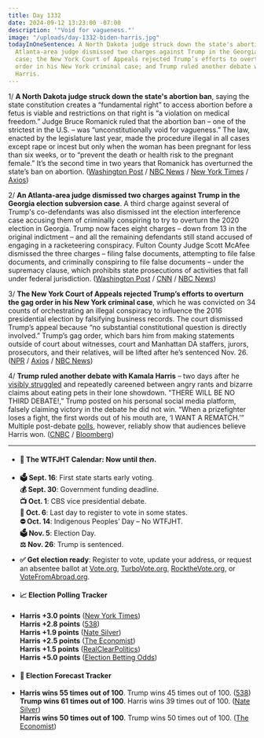 ```yaml
---
title: Day 1332
date: 2024-09-12 13:23:00 -07:00
description: '"Void for vagueness."'
image: "/uploads/day-1332-biden-harris.jpg"
todayInOneSentence: A North Dakota judge struck down the state's abortion ban; an
  Atlanta-area judge dismissed two charges against Trump in the Georgia election subversion
  case; the New York Court of Appeals rejected Trump’s efforts to overturn the gag
  order in his New York criminal case; and Trump ruled another debate with Kamala
  Harris.
---
```


1/ **A North Dakota judge struck down the state's abortion ban**, saying the state constitution creates a “fundamental right” to access abortion before a fetus is viable and restrictions on that right is “a violation on medical freedom.” Judge Bruce Romanick ruled that the abortion ban – one of the strictest in the U.S. – was “unconstitutionally void for vagueness.” The law, enacted by the legislature last year, made the procedure illegal in all cases except rape or incest but only when the woman has been pregnant for less than six weeks, or to “prevent the death or health risk to the pregnant female.” It’s the second time in two years that Romanick has overturned the state’s ban on abortion. ([Washington Post](https://www.washingtonpost.com/nation/2024/09/12/north-dakota-abortion-ban-overturned/) / [NBC News](https://www.nbcnews.com/politics/politics-news/north-dakota-judge-strikes-state-abortion-ban-rcna170875) / [New York Times](https://www.nytimes.com/2024/09/12/us/north-dakota-abortion-ban-overturned.html) / [Axios](https://www.axios.com/2024/09/12/north-dakota-abortion-ban))

2/ **An Atlanta-area judge dismissed two charges against Trump in the Georgia election subversion case**. A third charge against several of Trump's co-defendants was also dismissed int the election interference case accusing them of criminally conspiring to try to overturn the 2020 election in Georgia. Trump now faces eight charges – down from 13 in the original indictment – and all the remaining defendants still stand accused of engaging in a racketeering conspiracy. Fulton County Judge Scott McAfee dismissed the three charges – filing false documents, attempting to file false documents, and criminally conspiring to file false documents – under the supremacy clause, which prohibits state prosecutions of activities that fall under federal jurisdiction. ([Washington Post](https://www.washingtonpost.com/national-security/2024/09/12/trump-georgia-case-charges-dismissed/) / [CNN](https://www.cnn.com/2024/09/12/politics/trump-georgia-election-subversion-charges/index.html) / [NBC News](https://www.nbcnews.com/politics/donald-trump/judge-narrows-election-interference-case-trump-georgia-rcna170898))

3/ **The New York Court of Appeals rejected Trump’s efforts to overturn the gag order in his New York criminal case**, which he was convicted on 34 counts of orchestrating an illegal conspiracy to influence the 2016 presidential election by falsifying business records. The court dismissed Trump’s appeal because “no substantial constitutional question is directly involved.” Trump’s gag order, which bars him from making statements outside of court about witnesses, court and Manhattan DA staffers, jurors, prosecutors, and their relatives, will be lifted after he’s sentenced Nov. 26. ([NPR](https://www.axios.com/2024/09/12/trump-failed-gag-order-appeal-new-york) / [Axios](https://www.npr.org/2024/09/12/g-s1-22322/trump-new-york-gag-order-appeal) / [NBC News](https://www.nbcnews.com/politics/2024-election/live-blog/harris-trump-presidential-election-live-updates-rcna170755))

4/ **Trump ruled another debate with Kamala Harris** – two days after he [visibly struggled](https://whatthefuckjusthappenedtoday.com/2024/09/11/day-1331/) and repeatedly careened between angry rants and bizarre claims about eating pets in their lone showdown. “THERE WILL BE NO THIRD DEBATE!,” Trump posted on his personal social media platform, falsely claiming victory in the debate he did not win. “When a prizefighter loses a fight, the first words out of his mouth are, ‘I WANT A REMATCH.’” Multiple post-debate [polls](https://www.washingtonpost.com/politics/2024/09/11/kamala-harris-debate-performance-polls/), however, reliably show that audiences believe Harris won. ([CNBC](https://www.cnbc.com/2024/09/12/trump-rejects-second-harris-debate.html) / [Bloomberg](https://www.bloomberg.com/news/articles/2024-09-12/trump-rules-out-more-presidential-debates-with-harris))

---

* #### 📅 The WTFJHT Calendar: Now until *then*.

* **🗳️ Sept. 16**: First state starts early voting. \
  **💰 Sept. 30**: Government funding deadline. \
  **📺 Oct. 1**: CBS vice presidential debate. \
  **📆 Oct. 6**: Last day to register to vote in some states. \
  **⛔️ Oct. 14**: Indigenous Peoples’ Day – No WTFJHT. \
  **🗳️ Nov. 5**: Election Day. \
  **⚖️ Nov. 26**: Trump is sentenced.

* **✅ Get election ready**: Register to vote, update your address, or request an absentee ballot at [Vote.org](https://www.vote.org/), [TurboVote.org](https://turbovote.org/), [RocktheVote.org](https://www.rockthevote.org/), or [VoteFromAbroad.org](https://www.votefromabroad.org/).

* #### 📈 Election Polling Tracker

* **Harris \+3.0 points** ([New York Times](https://www.nytimes.com/interactive/2024/us/elections/polls-president.html)) \
  **Harris \+2.8 points** ([538](https://projects.fivethirtyeight.com/polls/president-general/2024/national/)) \
  **Harris \+1.9 points** ([Nate Silver](https://www.natesilver.net/p/nate-silver-2024-president-election-polls-model)) \
  **Harris \+2.5 points** ([The Economist](https://www.economist.com/interactive/us-2024-election/trump-harris-polls)) \
  **Harris \+1.5 points** ([RealClearPolitics](https://www.realclearpolling.com/polls/president/general/2024/trump-vs-harris)) \
  **Harris \+5.0 points** ([Election Betting Odds](https://www.electionbettingodds.com/))

* #### 🔮 Election Forecast Tracker

* **Harris wins 55 times out of 100**. Trump wins 45 times out of 100. ([538](https://projects.fivethirtyeight.com/2024-election-forecast/)) \
  **Trump wins 61 times out of 100**. Harris wins 39 times out of 100. ([Nate Silver](https://www.natesilver.net/p/nate-silver-2024-president-election-polls-model)) \
  **Harris wins 50 times out of 100**. Trump wins 50 times out of 100. ([The Economist](https://www.economist.com/interactive/us-2024-election/prediction-model/president/))